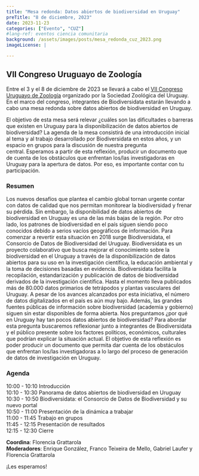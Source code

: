 ```yaml
---
title: "Mesa redonda: ​​Datos abiertos de biodiversidad en Uruguay"
preTitle: "8 de diciembre, 2023"
date: 2023-11-23
categories: ["Evento", "CUZ"]
#lang-ref: eventos ciencia comunitaria
background: /assets/images/posts/mesa_redonda_cuz_2023.png
imageLicense: |

---
```


## VII Congreso Uruguayo de Zoología

Entre el 3 y el 8 de diciembre de 2023 se llevará a cabo el [VII Congreso Uruguayo de Zoología](https://cuz.szu.org.uy) organizado por la Sociedad Zoológica del Uruguay. En el marco del congreso, integrantes de Biodiversidata estarán llevando a cabo una mesa redonda sobre datos abiertos de biodiversidad en Uruguay.

El objetivo de esta mesa será relevar ¿cuáles son las dificultades o barreras que existen en Uruguay para la disponibilización de datos abiertos de biodiversidad? La agenda de la mesa consistirá de una introducción inicial al tema y al trabajo desarrollado por Biodiversidata en estos años, y un espacio en grupos para la discusión de nuestra pregunta central. Esperamos a partir de esta reflexión, producir un documento que de cuenta de los obstáculos que enfrentan los/las investigadoras en Uruguay para la apertura de datos. Por eso, es importante contar con tu participación.

### Resumen
Los nuevos desafíos que plantea el cambio global tornan urgente contar con datos de calidad que nos permitan monitorear la biodiversidad y frenar su pérdida. Sin embargo, la disponibilidad de datos abiertos de biodiversidad en Uruguay es una de las más bajas de la región. Por otro lado, los patrones de biodiversidad en el país siguen siendo poco conocidos debido a serios vacíos geográficos de información. Para comenzar a revertir esta situación en 2018 surge Biodiversidata, el Consorcio de Datos de Biodiversidad del Uruguay. Biodiversidata es un proyecto colaborativo que busca mejorar el conocimiento sobre la biodiversidad en el Uruguay a través de la disponibilización de datos abiertos para su uso en la investigación científica, la educación ambiental y la toma de decisiones basadas en evidencia. Biodiversidata facilita la recopilación, estandarización y publicación de datos de biodiversidad derivados de la investigación científica. Hasta el momento lleva publicados más de 80.000 datos primarios de tetrápodos y plantas vasculares del Uruguay. A pesar de los avances alcanzados por esta iniciativa, el número de datos digitalizados en el país es aún muy bajo. Además, las grandes fuentes públicas de información sobre biodiversidad (academia y gobierno) siguen sin estar disponibles de forma abierta. Nos preguntamos ¿por qué en Uruguay hay tan pocos datos abiertos de biodiversidad? Para abordar esta pregunta buscaremos reflexionar junto a integrantes de Biodiversidata y el público presente sobre los factores políticos, económicos, culturales que podrían explicar la situación actual. El objetivo de esta reflexión es poder producir un documento que permita dar cuenta de los obstáculos que enfrentan los/las investigadoras a lo largo del proceso de generación de datos de investigación en Uruguay.  

### Agenda
10:00 - 10:10	Introducción  
10:10 - 10:30 Panorama de datos abiertos de biodiversidad en Uruguay  
10:30 - 10:50	Biodiversidata: el Consorcio de Datos de Biodiversidad y su nuevo portal  
10:50 - 11:00	Presentación de la dinámica a trabajar  
11:00 - 11:45	Trabajo en grupos  
11:45 - 12:15	Presentación de resultados  
12:15 - 12:30 Cierre  

**Coordina**: Florencia Grattarola  
**Moderadores**: Enrique González, Franco Teixeira de Mello, Gabriel Laufer y Florencia Grattarola  


¡Les esperamos!
